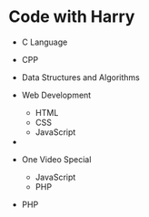 # Code with Harry

- C Language
- CPP
- Data Structures and Algorithms

- Web Development
  - HTML
  - CSS
  - JavaScript 
- 
- One Video Special
  - JavaScript
  - PHP
- PHP

